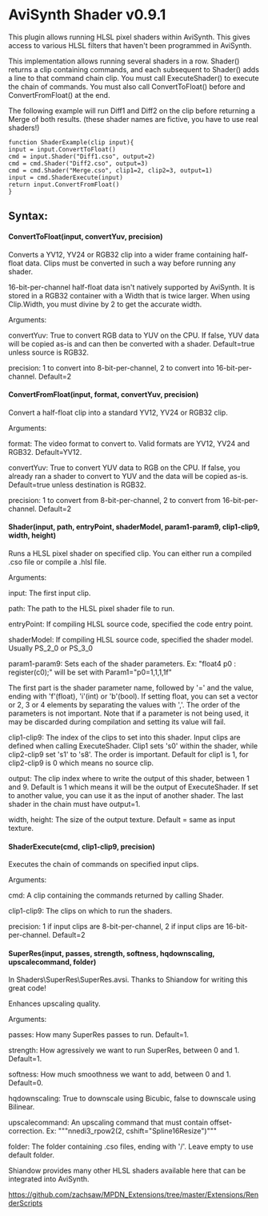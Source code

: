 # AviSynth Shader v0.9.1

This plugin allows running HLSL pixel shaders within AviSynth. This gives access to various HLSL filters that haven't been programmed in AviSynth.

This implementation allows running several shaders in a row. Shader() returns a clip containing commands, and each subsequent to Shader() adds a line to that command chain clip. You must call ExecuteShader() to execute the chain of commands. You must also call ConvertToFloat() before and ConvertFromFloat() at the end.

The following example will run Diff1 and Diff2 on the clip before returning a Merge of both results. (these shader names are fictive, you have to use real shaders!)

    function ShaderExample(clip input){
    input = input.ConvertToFloat()
    cmd = input.Shader("Diff1.cso", output=2)
    cmd = cmd.Shader("Diff2.cso", output=3)
    cmd = cmd.Shader("Merge.cso", clip1=2, clip2=3, output=1)
    input = cmd.ShaderExecute(input)
    return input.ConvertFromFloat()
    }

## Syntax:

#### ConvertToFloat(input, convertYuv, precision)

Converts a YV12, YV24 or RGB32 clip into a wider frame containing half-float data. Clips must be converted in such a way before running any shader.

16-bit-per-channel half-float data isn't natively supported by AviSynth. It is stored in a RGB32 container with a Width that is twice larger. When using Clip.Width, you must divine by 2 to get the accurate width.

Arguments:

convertYuv: True to convert RGB data to YUV on the CPU. If false, YUV data will be copied as-is and can then be converted with a shader. Default=true unless source is RGB32.

precision: 1 to convert into 8-bit-per-channel, 2 to convert into 16-bit-per-channel. Default=2

#### ConvertFromFloat(input, format, convertYuv, precision)

Convert a half-float clip into a standard YV12, YV24 or RGB32 clip.

Arguments:

format: The video format to convert to. Valid formats are YV12, YV24 and RGB32. Default=YV12.

convertYuv: True to convert YUV data to RGB on the CPU. If false, you already ran a shader to convert to YUV and the data will be copied as-is. Default=true unless destination is RGB32.

precision: 1 to convert from 8-bit-per-channel, 2 to convert from 16-bit-per-channel. Default=2

#### Shader(input, path, entryPoint, shaderModel, param1-param9, clip1-clip9, width, height)

Runs a HLSL pixel shader on specified clip. You can either run a compiled .cso file or compile a .hlsl file.

Arguments:

input: The first input clip.

path: The path to the HLSL pixel shader file to run.

entryPoint: If compiling HLSL source code, specified the code entry point.

shaderModel: If compiling HLSL source code, specified the shader model. Usually PS_2_0 or PS_3_0

param1-param9: Sets each of the shader parameters.
Ex: "float4 p0 : register(c0);" will be set with Param1="p0=1,1,1,1f"

The first part is the shader parameter name, followed by '=' and the value, ending with 'f'(float), 'i'(int) or 'b'(bool).
If setting float, you can set a vector or 2, 3 or 4 elements by separating the values with ','.
The order of the parameters is not important. Note that if a parameter is not being used, it may be discarded during compilation and setting its value will fail.

clip1-clip9: The index of the clips to set into this shader. Input clips are defined when calling ExecuteShader. Clip1 sets 's0' within the shader, while clip2-clip9 set 's1' to 's8'. The order is important.
Default for clip1 is 1, for clip2-clip9 is 0 which means no source clip.

output: The clip index where to write the output of this shader, between 1 and 9. Default is 1 which means it will be the output of ExecuteShader. If set to another value, you can use it as the input of another shader. The last shader in the chain must have output=1.

width, height: The size of the output texture. Default = same as input texture.

#### ShaderExecute(cmd, clip1-clip9, precision)

Executes the chain of commands on specified input clips.

Arguments:

cmd: A clip containing the commands returned by calling Shader.

clip1-clip9: The clips on which to run the shaders.

precision: 1 if input clips are 8-bit-per-channel, 2 if input clips are 16-bit-per-channel. Default=2


#### SuperRes(input, passes, strength, softness, hqdownscaling, upscalecommand, folder)

In Shaders\SuperRes\SuperRes.avsi. Thanks to Shiandow for writing this great code!

Enhances upscaling quality.

Arguments:

passes: How many SuperRes passes to run. Default=1.

strength: How agressively we want to run SuperRes, between 0 and 1. Default=1.

softness: How much smoothness we want to add, between 0 and 1. Default=0.

hqdownscaling: True to downscale using Bicubic, false to downscale using Bilinear.

upscalecommand: An upscaling command that must contain offset-correction. Ex: """nnedi3_rpow2(2, cshift="Spline16Resize")"""

folder: The folder containing .cso files, ending with '/'. Leave empty to use default folder.


Shiandow provides many other HLSL shaders available here that can be integrated into AviSynth.

https://github.com/zachsaw/MPDN_Extensions/tree/master/Extensions/RenderScripts
